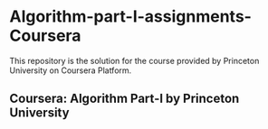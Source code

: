 # Algorithm-part-I-assignments-Coursera
This repository is the solution for the course provided by Princeton University on Coursera Platform. 

## Coursera: Algorithm Part-I by Princeton University
